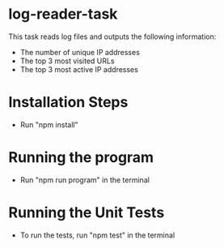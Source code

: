# log-reader-task
This task reads log files and outputs the following information:

- The number of unique IP addresses
- The top 3 most visited URLs
- The top 3 most active IP addresses

# Installation Steps
- Run "npm install"

# Running the program
- Run "npm run program" in the terminal

# Running the Unit Tests
- To run the tests, run "npm test" in the terminal